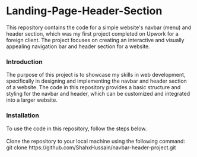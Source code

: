 # Landing-Page-Header-Section
This repository contains the code for a simple website's navbar (menu) and header section, which was my first project completed on Upwork for a foreign client. The project focuses on creating an interactive and visually appealing navigation bar and header section for a website.
    
<h3>Introduction</h3>
    
<p>
    The purpose of this project is to showcase my skills in web development, specifically in designing and implementing the navbar and header section of a website. The code in this repository provides a basic structure and styling for the navbar and header, which can be customized and integrated into a larger website.<p/>
  
  <h3> Installation </h3>
  To use the code in this repository, follow the steps below.
  <br>
  <br>
  Clone the repository to your local machine using the following command:

<br>
  git clone https://github.com/ShahxHussain/navbar-header-project.git
<br>

